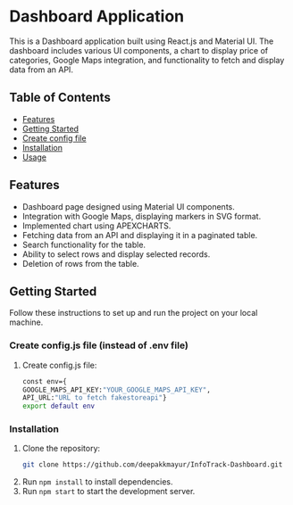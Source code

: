 # Dashboard Application

This is a Dashboard application built using React.js and Material UI. The dashboard includes various UI components, a chart to display price of categories, Google Maps integration, and functionality to fetch and display data from an API.

## Table of Contents

- [Features](#features)
- [Getting Started](#getting-started)
- [Create config file](#create-config-file) 
- [Installation](#installation)
- [Usage](#usage)


## Features

- Dashboard page designed using Material UI components.
- Integration with Google Maps, displaying markers in SVG format.
- Implemented chart using APEXCHARTS.
- Fetching data from an API and displaying it in a paginated table.
- Search functionality for the table.
- Ability to select rows and display selected records.
- Deletion of rows from the table.

## Getting Started

Follow these instructions to set up and run the project on your local machine.

### Create config.js file (instead of .env file)

1. Create config.js file:
   ```sh
   const env={
   GOOGLE_MAPS_API_KEY:"YOUR_GOOGLE_MAPS_API_KEY",
   API_URL:"URL to fetch fakestoreapi"}
   export default env


### Installation

1. Clone the repository:
   ```sh
   git clone https://github.com/deepakkmayur/InfoTrack-Dashboard.git
2. Run `npm install` to install dependencies.
3. Run `npm start` to start the development server.
  
